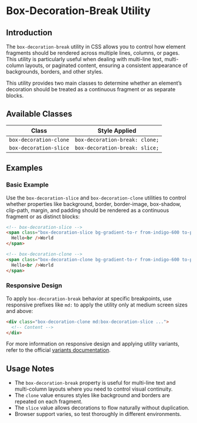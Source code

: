 # Box-Decoration-Break Utility

## Introduction

The `box-decoration-break` utility in CSS allows you to control how element fragments should be rendered across multiple lines, columns, or pages. This utility is particularly useful when dealing with multi-line text, multi-column layouts, or paginated content, ensuring a consistent appearance of backgrounds, borders, and other styles.

This utility provides two main classes to determine whether an element’s decoration should be treated as a continuous fragment or as separate blocks.

## Available Classes

| Class | Style Applied |
|----------------------|--------------------------------|
| `box-decoration-clone` | `box-decoration-break: clone;` |
| `box-decoration-slice` | `box-decoration-break: slice;` |

## Examples

### Basic Example
Use the `box-decoration-slice` and `box-decoration-clone` utilities to control whether properties like background, border, border-image, box-shadow, clip-path, margin, and padding should be rendered as a continuous fragment or as distinct blocks:

```html
<!-- box-decoration-slice -->
<span class="box-decoration-slice bg-gradient-to-r from-indigo-600 to-pink-500 px-2 text-white ...">
  Hello<br />World
</span>

<!-- box-decoration-clone -->
<span class="box-decoration-clone bg-gradient-to-r from-indigo-600 to-pink-500 px-2 text-white ...">
  Hello<br />World
</span>
```

### Responsive Design
To apply `box-decoration-break` behavior at specific breakpoints, use responsive prefixes like `md:` to apply the utility only at medium screen sizes and above:

```html
<div class="box-decoration-clone md:box-decoration-slice ...">
  <!-- Content -->
</div>
```

For more information on responsive design and applying utility variants, refer to the official [variants documentation](#).

## Usage Notes
- The `box-decoration-break` property is useful for multi-line text and multi-column layouts where you need to control visual continuity.
- The `clone` value ensures styles like background and borders are repeated on each fragment.
- The `slice` value allows decorations to flow naturally without duplication.
- Browser support varies, so test thoroughly in different environments.

